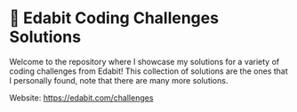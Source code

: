 # 🚀 Edabit Coding Challenges Solutions

Welcome to the repository where I showcase my solutions for a variety of coding challenges from Edabit! 
This collection of solutions are the ones that I personally found, note that there are many more solutions.

Website: https://edabit.com/challenges
